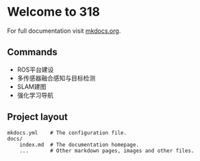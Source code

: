 # Welcome to 318

For full documentation visit [mkdocs.org](https://mkdocs.org).

## Commands

*  ROS平台建设
*  多传感器融合感知与目标检测
*  SLAM建图
*  强化学习导航

## Project layout

    mkdocs.yml    # The configuration file.
    docs/
        index.md  # The documentation homepage.
        ...       # Other markdown pages, images and other files.
